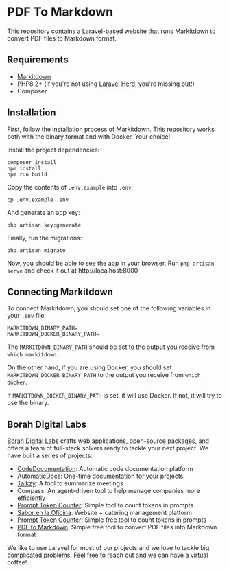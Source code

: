 # PDF To Markdown

This repository contains a Laravel-based website that runs [Markitdown](https://github.com/microsoft/markitdown) to convert PDF files to Markdown format.

## Requirements
- [Markitdown](https://github.com/microsoft/markitdown)
- PHP8.2+ (if you're not using [Laravel Herd](https://herd.laravel.com/), you're missing out!)
- Composer

## Installation
First, follow the installation process of Markitdown. This repository works both with the binary format and with Docker. Your choice!

Install the project dependencies:

```
composer install
npm install
npm run build
```

Copy the contents of `.env.example` into `.env`:

```
cp .env.example .env
```

And generate an app key:

```
php artisan key:generate
```

Finally, run the migrations:

```
php artisan migrate
```

Now, you should be able to see the app in your browser. Run `php artisan serve` and check it out at http://localhost:8000

## Connecting Markitdown

To connect Markitdown, you should set one of the following variables in your `.env` file:

```
MARKITDOWN_BINARY_PATH=
MARKITDOWN_DOCKER_BINARY_PATH=
```

The `MARKITDOWN_BINARY_PATH` should be set to the output you receive from `which markitdown`.

On the other hand, if you are using Docker, you should set `MARKITDOWN_DOCKER_BINARY_PATH` to the output you receive from `which docker`.

If `MARKITDOWN_DOCKER_BINARY_PATH` is set, it will use Docker. If not, it will try to use the binary.

## Borah Digital Labs
[Borah Digital Labs](https://borah.digital/) crafts web applications, open-source packages, and offers a team of full-stack solvers ready to tackle your next project. We have built a series of projects:

- [CodeDocumentation](https://codedocumentation.app/): Automatic code documentation platform
- [AutomaticDocs](https://automaticdocs.app/): One-time documentation for your projects
- [Talkzy](https://talkzy.app/): A tool to summarize meetings
- Compass: An agent-driven tool to help manage companies more efficiently
- [Prompt Token Counter](https://prompttokencounter.com/): Simple tool to count tokens in prompts
- [Sabor en la Oficina](https://saborenlaoficina.es/): Website + catering management platform
- [Prompt Token Counter](https://www.prompttokencounter.com/): Simple free tool to count tokens in prompts
- [PDF to Markdown](https://pdftomarkdown.app/): Simple free tool to convert PDF files into Markdown format

We like to use Laravel for most of our projects and we love to tackle big, complicated problems. Feel free to reach out and we can have a virtual coffee!
